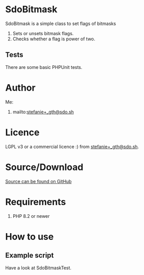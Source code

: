 # SdoBitmask

SdoBitmask is a simple class to set flags of bitmasks

1. Sets or unsets bitmask flags.
2. Checks whether a flag is power of two.

## Tests

There are some basic PHPUnit tests.

# Author

Me:

1. mailto:stefanie+_gth@sdo.sh

# Licence

LGPL v3 or a commercial licence :) from stefanie+_gth@sdo.sh.

# Source/Download

[Source can be found on GitHub](https://github.com/Schmidt-DevOps/sdo-bitmask.git)

# Requirements

1. PHP 8.2 or newer

# How to use

## Example script

Have a look at SdoBitmaskTest.
